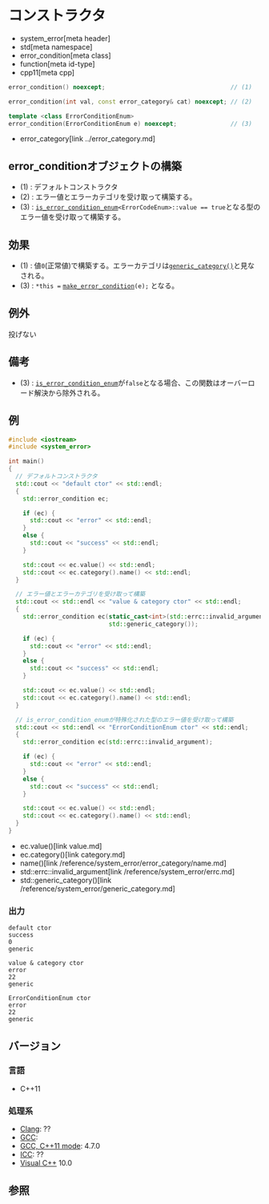 # コンストラクタ
* system_error[meta header]
* std[meta namespace]
* error_condition[meta class]
* function[meta id-type]
* cpp11[meta cpp]

```cpp
error_condition() noexcept;                                   // (1)

error_condition(int val, const error_category& cat) noexcept; // (2)

template <class ErrorConditionEnum>
error_condition(ErrorConditionEnum e) noexcept;               // (3)
```
* error_category[link ../error_category.md]

## error_conditionオブジェクトの構築
- (1) : デフォルトコンストラクタ
- (2) : エラー値とエラーカテゴリを受け取って構築する。
- (3) : [`is_error_condition_enum`](../is_error_condition_enum.md)`<ErrorCodeEnum>::value == true`となる型のエラー値を受け取って構築する。


## 効果
- (1) : 値`0`(正常値)で構築する。エラーカテゴリは[`generic_category()`](../generic_category.md)と見なされる。
- (3) : `*this =` [`make_error_condition`](../make_error_condition.md)`(e);` となる。


## 例外
投げない


## 備考
- (3) : [`is_error_condition_enum`](../is_error_condition_enum.md)が`false`となる場合、この関数はオーバーロード解決から除外される。


## 例
```cpp
#include <iostream>
#include <system_error>

int main()
{
  // デフォルトコンストラクタ
  std::cout << "default ctor" << std::endl;
  {
    std::error_condition ec;

    if (ec) {
      std::cout << "error" << std::endl;
    }
    else {
      std::cout << "success" << std::endl;
    }

    std::cout << ec.value() << std::endl;
    std::cout << ec.category().name() << std::endl;
  }

  // エラー値とエラーカテゴリを受け取って構築
  std::cout << std::endl << "value & category ctor" << std::endl;
  {
    std::error_condition ec(static_cast<int>(std::errc::invalid_argument),
                            std::generic_category());

    if (ec) {
      std::cout << "error" << std::endl;
    }
    else {
      std::cout << "success" << std::endl;
    }

    std::cout << ec.value() << std::endl;
    std::cout << ec.category().name() << std::endl;
  }

  // is_error_condition_enumが特殊化された型のエラー値を受け取って構築
  std::cout << std::endl << "ErrorConditionEnum ctor" << std::endl;
  {
    std::error_condition ec(std::errc::invalid_argument);

    if (ec) {
      std::cout << "error" << std::endl;
    }
    else {
      std::cout << "success" << std::endl;
    }

    std::cout << ec.value() << std::endl;
    std::cout << ec.category().name() << std::endl;
  }
}
```
* ec.value()[link value.md]
* ec.category()[link category.md]
* name()[link /reference/system_error/error_category/name.md]
* std::errc::invalid_argument[link /reference/system_error/errc.md]
* std::generic_category()[link /reference/system_error/generic_category.md]

### 出力
```
default ctor
success
0
generic

value & category ctor
error
22
generic

ErrorConditionEnum ctor
error
22
generic
```

## バージョン
### 言語
- C++11

### 処理系
- [Clang](/implementation.md#clang): ??
- [GCC](/implementation.md#gcc): 
- [GCC, C++11 mode](/implementation.md#gcc): 4.7.0
- [ICC](/implementation.md#icc): ??
- [Visual C++](/implementation.md#visual_cpp) 10.0


## 参照


